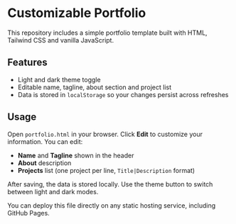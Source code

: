 # Customizable Portfolio

This repository includes a simple portfolio template built with HTML, Tailwind CSS and vanilla JavaScript.

## Features

- Light and dark theme toggle
- Editable name, tagline, about section and project list
- Data is stored in `localStorage` so your changes persist across refreshes

## Usage

Open `portfolio.html` in your browser. Click **Edit** to customize your information. You can edit:

- **Name** and **Tagline** shown in the header
- **About** description
- **Projects** list (one project per line, `Title|Description` format)

After saving, the data is stored locally. Use the theme button to switch between light and dark modes.

You can deploy this file directly on any static hosting service, including GitHub Pages.
